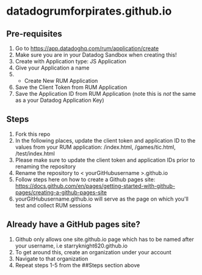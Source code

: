 # datadogrumforpirates.github.io

## Pre-requisites

1. Go to https://app.datadoghq.com/rum/application/create
2.   Make sure you are in your Datadog Sandbox when creating this! 
3. Create with Application type: JS Application
4. Give your Application a name
5. + Create New RUM Application
6. Save the Client Token from RUM Application
7. Save the Application ID from RUM Application (note this is _*not*_ the same as a your Datadog Application Key)

## Steps
1. Fork this repo
2. In the following places, update the client token and application ID to the values from your RUM application: /index.html, /games/tic.html, /test/index.html
3. Please make sure to update the client token and application IDs prior to renaming the repository
4. Rename the repository to < yourGitHubusername >.github.io
5. Follow steps here on how to create a Github pages site: https://docs.github.com/en/pages/getting-started-with-github-pages/creating-a-github-pages-site
6. yourGitHubusername.github.io will serve as the page on which you'll test and collect RUM sessions

## Already have a GitHub pages site?
1. Github only allows one site.github.io page which has to be named after your username, i.e starryknight620.github.io
2. To get around this, create an organization under your account
3. Navigate to that organization
4. Repeat steps 1-5 from the ##Steps section above
